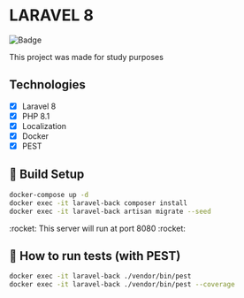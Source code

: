 # LARAVEL 8

![Badge](https://img.shields.io/badge/coverage-97%25-green?style=flat-square)

<p>This project was made for study purposes</p>

## Technologies

- [x] Laravel 8
- [x] PHP 8.1
- [x] Localization
- [x] Docker
- [x] PEST

## :cake: Build Setup
```bash
docker-compose up -d
docker exec -it laravel-back composer install
docker exec -it laravel-back artisan migrate --seed
```

<p>:rocket: This server will run at port 8080 :rocket:</p>

## :muscle: How to run tests (with PEST)
```bash
docker exec -it laravel-back ./vendor/bin/pest
docker exec -it laravel-back ./vendor/bin/pest --coverage
```